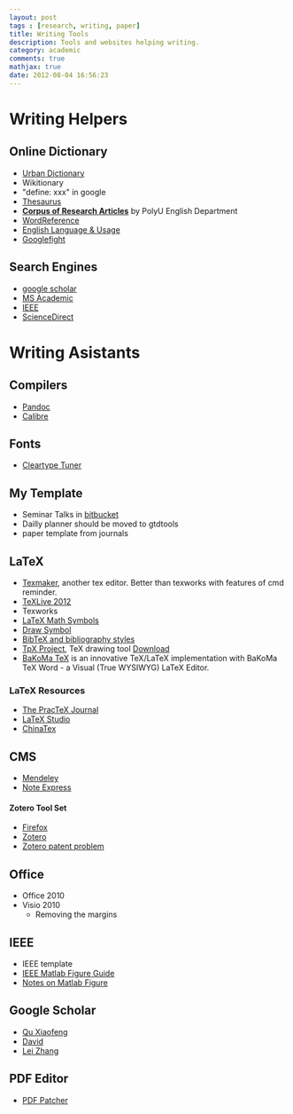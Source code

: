 ```yaml
---
layout: post
tags : [research, writing, paper]
title: Writing Tools
description: Tools and websites helping writing.
category: academic
comments: true
mathjax: true
date: 2012-08-04 16:56:23
---
```


# Writing Helpers

## Online Dictionary    
+ [Urban Dictionary](http://www.urbandictionary.com/)    
+ Wikitionary    
+ "define: xxx" in google    
+ [Thesaurus](http://thesaurus.com/)    
+ [__Corpus of Research Articles__](http://rcpce.engl.polyu.edu.hk/RACorpus/default.htm) by PolyU English Department    
+ [WordReference](http://forum.wordreference.com/index.php?s=7a7782c4c0a5f62355cb19813de51f3d)    
+ [English Language & Usage](http://english.stackexchange.com/)    
+ [Googlefight](http://googlefight.com/)

<!--more-->

## Search Engines    
+ [google scholar](http://scholar.google.com.hk/schhp?hl=en)    
+ [MS Academic](http://academic.research.microsoft.com/)    
+ [IEEE](http://ieeexplore.ieee.org/Xplore/home.jsp?tag=1)   
+ [ScienceDirect](http://www.sciencedirect.com/) 

# Writing Asistants

## Compilers    
+ [Pandoc](http://johnmacfarlane.net/pandoc/installing.html)    
+ [Calibre](http://calibre-ebook.com/download_windows)    

## Fonts    
+ [Cleartype Tuner](http://www.microsoft.com/typography/cleartype/tuner/step1.aspx)    

## My Template    
+ Seminar Talks in [bitbucket](https://bitbucket.org/quxiaofeng/seminartalks)    
+ Dailly planner should be moved to gtdtools    
+ paper template from journals

## LaTeX    
+ [Texmaker](http://www.xm1math.net/texmaker/download.html#windows), another tex editor. Better than texworks with features of cmd reminder.    
+ [TeXLive 2012](http://www.tug.org/texlive/)    
+ Texworks    
+ [LaTeX Math Symbols](http://web.ift.uib.no/Teori/KURS/WRK/TeX/symALL.html)    
+ [Draw Symbol](http://detexify.kirelabs.org/classify.html)    
+ [BibTeX and bibliography styles](http://amath.colorado.edu/documentation/LaTeX/reference/faq/bibstyles.html)    
+ [TpX Project](http://tpx.sourceforge.net/), TeX drawing tool [Download](https://sourceforge.net/project/showfiles.php?group_id=122576)   
+ [BaKoMa TeX](http://www.bakoma-tex.com/menu/about.php) is an innovative TeX/LaTeX implementation with BaKoMa TeX Word - a Visual (True WYSIWYG) LaTeX Editor.


### LaTeX Resources
+ [The PracTeX Journal](http://tug.org/pracjourn/info.html)
+ [LaTeX Studio](http://www.latexstudio.net/)
+ [ChinaTex](http://www.chinatex.org/)

## CMS    
+ [Mendeley](http://www.mendeley.com/)    
+ [Note Express](http://www.scinote.com/download_chs.htm)    

#### Zotero Tool Set    
+ [Firefox](http://www.mozilla.org/en-US/firefox/new/)    
+ [Zotero](http://www.zotero.org/support/3.0)    
+ [Zotero patent problem](http://forums.zotero.org/discussion/21282/2/what-is-the-status-of-zotero-handling-patent-references/)    

## Office    
+ Office 2010    
+ Visio 2010    
  + Removing the margins    

## IEEE    
+ IEEE template    
+ [IEEE Matlab Figure Guide](http://gubner.ece.wisc.edu/matlabLaTeXandIEEE/explain.shtml)    
+ [Notes on Matlab Figure](http://nsl.cs.surrey.sfu.ca/resources/latex-notes.html)    

## Google Scholar    
+ [Qu Xiaofeng](http://scholar.google.com.hk/citations?hl=en&user=zgRM4foAAAAJ)    
+ [David](http://scholar.google.com.hk/citations?user=IOagLnEAAAAJ&hl=en)    
+ [Lei Zhang](http://scholar.google.com.hk/citations?user=tAK5l1IAAAAJ&hl=en)      

## PDF Editor     
+ [PDF Patcher](http://pdfpatcher.cnblogs.com/)    

